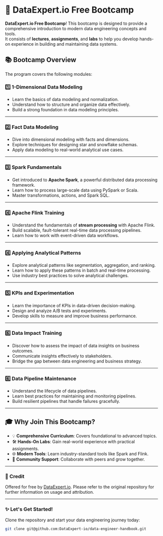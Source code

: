 # 🚀 DataExpert.io Free Bootcamp

**DataExpert.io Free Bootcamp**! This bootcamp is designed to provide a comprehensive introduction to modern data engineering concepts and tools.  
It consists of **lectures**, **assignments**, and **labs** to help you develop hands-on experience in building and maintaining data systems.

## 📚 Bootcamp Overview

The program covers the following modules:

### 1️⃣ 1-Dimensional Data Modeling

- Learn the basics of data modeling and normalization.
- Understand how to structure and organize data effectively.
- Build a strong foundation in data modeling principles.

---

### 2️⃣ Fact Data Modeling

- Dive into dimensional modeling with facts and dimensions.
- Explore techniques for designing star and snowflake schemas.
- Apply data modeling to real-world analytical use cases.

---

### 3️⃣ Spark Fundamentals

- Get introduced to **Apache Spark**, a powerful distributed data processing framework.
- Learn how to process large-scale data using PySpark or Scala.
- Master transformations, actions, and Spark SQL.

---

### 4️⃣ Apache Flink Training

- Understand the fundamentals of **stream processing** with Apache Flink.
- Build scalable, fault-tolerant real-time data processing pipelines.
- Learn how to work with event-driven data workflows.

---

### 4️⃣ Applying Analytical Patterns

- Explore analytical patterns like segmentation, aggregation, and ranking.
- Learn how to apply these patterns in batch and real-time processing.
- Use industry best practices to solve analytical challenges.

---

### 5️⃣ KPIs and Experimentation

- Learn the importance of KPIs in data-driven decision-making.
- Design and analyze A/B tests and experiments.
- Develop skills to measure and improve business performance.

---

### 6️⃣ Data Impact Training

- Discover how to assess the impact of data insights on business outcomes.
- Communicate insights effectively to stakeholders.
- Bridge the gap between data engineering and business strategy.

---

### 6️⃣ Data Pipeline Maintenance

- Understand the lifecycle of data pipelines.
- Learn best practices for maintaining and monitoring pipelines.
- Build resilient pipelines that handle failures gracefully.

---

## 🎓 Why Join This Bootcamp?

- 💡 **Comprehensive Curriculum**: Covers foundational to advanced topics.
- 🛠️ **Hands-On Labs**: Gain real-world experience with practical assignments.
- 🌐 **Modern Tools**: Learn industry-standard tools like Spark and Flink.
- 🤝 **Community Support**: Collaborate with peers and grow together.

---

### 📜 Credit

Offered for free by [DataExpert.io](https://dataexpert.io). Please refer to the original repository for further information on usage and attribution.

---

### ✨ Let's Get Started!

Clone the repository and start your data engineering journey today:

```bash
git clone git@github.com:DataExpert-io/data-engineer-handbook.git
```
